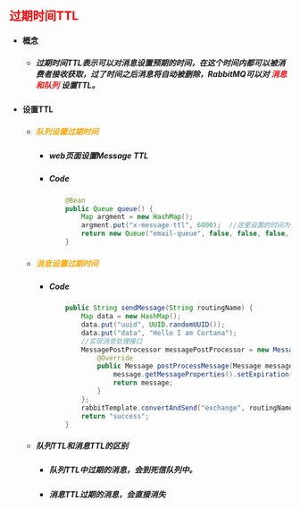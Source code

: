 ## <font color='red'>过期时间TTL</font>



- #### 概念

  - ##### 过期时间TTL表示可以对消息设置预期的时间，在这个时间内都可以被消费者接收获取，过了时间之后消息将自动被删除，RabbitMQ可以对 <font color='red'>消息和队列</font> 设置TTL。



- #### 设置TTL

  - ##### <font color='orange'>队列设置过期时间</font>

    - ##### web页面设置Message TTL

    - ##### Code

      ```java
          @Bean
          public Queue queue() {
              Map argment = new HashMap();
              argment.put("x-message-ttl", 6000);  //这里设置的时间为毫秒，且该值为int类型
              return new Queue("email-queue", false, false, false, argment);
          }
      ```

  - ##### <font color='orange'>消息设置过期时间</font>

    - ##### Code

      ```java
          public String sendMessage(String routingName) {
              Map data = new HashMap();
              data.put("uuid", UUID.randomUUID());
              data.put("data", "Hello I am Cortana");
              //实现消息处理接口
              MessagePostProcessor messagePostProcessor = new MessagePostProcessor() {
                  @Override
                  public Message postProcessMessage(Message message) throws AmqpException {
                      message.getMessageProperties().setExpiration("5000");
                      return message;
                  }
              };
              rabbitTemplate.convertAndSend("exchange", routingName, data, messagePostProcessor);
              return "success";
          }
      ```

  - ##### 队列TTL和消息TTL的区别
  
    - ##### 队列TTL中过期的消息，会到死信队列中。
  
    - ##### 消息TTL过期的消息，会直接消失



